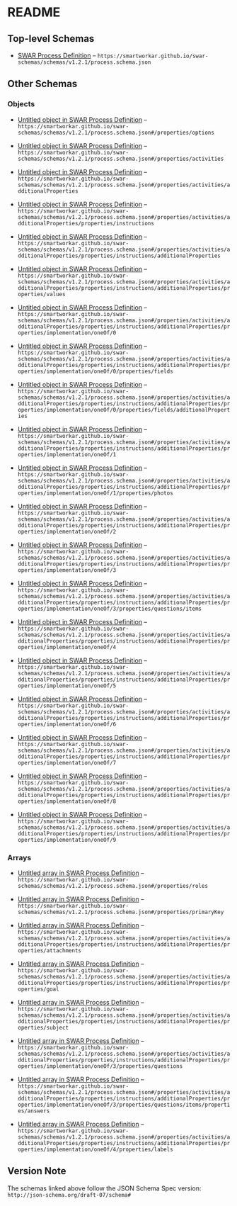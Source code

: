 # README

## Top-level Schemas

* [SWAR Process Definition](./process.md "SWAR Version 1") – `https://smartworkar.github.io/swar-schemas/schemas/v1.2.1/process.schema.json`

## Other Schemas

### Objects

* [Untitled object in SWAR Process Definition](./process-properties-options.md "Additional ad hoc properties") – `https://smartworkar.github.io/swar-schemas/schemas/v1.2.1/process.schema.json#/properties/options`

* [Untitled object in SWAR Process Definition](./process-properties-activities.md "The activities of the process") – `https://smartworkar.github.io/swar-schemas/schemas/v1.2.1/process.schema.json#/properties/activities`

* [Untitled object in SWAR Process Definition](./process-properties-activities-additionalproperties.md) – `https://smartworkar.github.io/swar-schemas/schemas/v1.2.1/process.schema.json#/properties/activities/additionalProperties`

* [Untitled object in SWAR Process Definition](./process-properties-activities-additionalproperties-properties-instructions.md "In SWAR 1") – `https://smartworkar.github.io/swar-schemas/schemas/v1.2.1/process.schema.json#/properties/activities/additionalProperties/properties/instructions`

* [Untitled object in SWAR Process Definition](./process-properties-activities-additionalproperties-properties-instructions-additionalproperties.md) – `https://smartworkar.github.io/swar-schemas/schemas/v1.2.1/process.schema.json#/properties/activities/additionalProperties/properties/instructions/additionalProperties`

* [Untitled object in SWAR Process Definition](./process-properties-activities-additionalproperties-properties-instructions-additionalproperties-properties-values.md) – `https://smartworkar.github.io/swar-schemas/schemas/v1.2.1/process.schema.json#/properties/activities/additionalProperties/properties/instructions/additionalProperties/properties/values`

* [Untitled object in SWAR Process Definition](./process-properties-activities-additionalproperties-properties-instructions-additionalproperties-properties-implementation-oneof-0.md) – `https://smartworkar.github.io/swar-schemas/schemas/v1.2.1/process.schema.json#/properties/activities/additionalProperties/properties/instructions/additionalProperties/properties/implementation/oneOf/0`

* [Untitled object in SWAR Process Definition](./process-properties-activities-additionalproperties-properties-instructions-additionalproperties-properties-implementation-oneof-0-properties-fields.md) – `https://smartworkar.github.io/swar-schemas/schemas/v1.2.1/process.schema.json#/properties/activities/additionalProperties/properties/instructions/additionalProperties/properties/implementation/oneOf/0/properties/fields`

* [Untitled object in SWAR Process Definition](./process-properties-activities-additionalproperties-properties-instructions-additionalproperties-properties-implementation-oneof-0-properties-fields-additionalproperties.md) – `https://smartworkar.github.io/swar-schemas/schemas/v1.2.1/process.schema.json#/properties/activities/additionalProperties/properties/instructions/additionalProperties/properties/implementation/oneOf/0/properties/fields/additionalProperties`

* [Untitled object in SWAR Process Definition](./process-properties-activities-additionalproperties-properties-instructions-additionalproperties-properties-implementation-oneof-1.md) – `https://smartworkar.github.io/swar-schemas/schemas/v1.2.1/process.schema.json#/properties/activities/additionalProperties/properties/instructions/additionalProperties/properties/implementation/oneOf/1`

* [Untitled object in SWAR Process Definition](./process-properties-activities-additionalproperties-properties-instructions-additionalproperties-properties-implementation-oneof-1-properties-photos.md) – `https://smartworkar.github.io/swar-schemas/schemas/v1.2.1/process.schema.json#/properties/activities/additionalProperties/properties/instructions/additionalProperties/properties/implementation/oneOf/1/properties/photos`

* [Untitled object in SWAR Process Definition](./process-properties-activities-additionalproperties-properties-instructions-additionalproperties-properties-implementation-oneof-2.md) – `https://smartworkar.github.io/swar-schemas/schemas/v1.2.1/process.schema.json#/properties/activities/additionalProperties/properties/instructions/additionalProperties/properties/implementation/oneOf/2`

* [Untitled object in SWAR Process Definition](./process-properties-activities-additionalproperties-properties-instructions-additionalproperties-properties-implementation-oneof-3.md) – `https://smartworkar.github.io/swar-schemas/schemas/v1.2.1/process.schema.json#/properties/activities/additionalProperties/properties/instructions/additionalProperties/properties/implementation/oneOf/3`

* [Untitled object in SWAR Process Definition](./process-properties-activities-additionalproperties-properties-instructions-additionalproperties-properties-implementation-oneof-3-properties-questions-items.md) – `https://smartworkar.github.io/swar-schemas/schemas/v1.2.1/process.schema.json#/properties/activities/additionalProperties/properties/instructions/additionalProperties/properties/implementation/oneOf/3/properties/questions/items`

* [Untitled object in SWAR Process Definition](./process-properties-activities-additionalproperties-properties-instructions-additionalproperties-properties-implementation-oneof-4.md) – `https://smartworkar.github.io/swar-schemas/schemas/v1.2.1/process.schema.json#/properties/activities/additionalProperties/properties/instructions/additionalProperties/properties/implementation/oneOf/4`

* [Untitled object in SWAR Process Definition](./process-properties-activities-additionalproperties-properties-instructions-additionalproperties-properties-implementation-oneof-5.md) – `https://smartworkar.github.io/swar-schemas/schemas/v1.2.1/process.schema.json#/properties/activities/additionalProperties/properties/instructions/additionalProperties/properties/implementation/oneOf/5`

* [Untitled object in SWAR Process Definition](./process-properties-activities-additionalproperties-properties-instructions-additionalproperties-properties-implementation-oneof-6.md) – `https://smartworkar.github.io/swar-schemas/schemas/v1.2.1/process.schema.json#/properties/activities/additionalProperties/properties/instructions/additionalProperties/properties/implementation/oneOf/6`

* [Untitled object in SWAR Process Definition](./process-properties-activities-additionalproperties-properties-instructions-additionalproperties-properties-implementation-oneof-7.md) – `https://smartworkar.github.io/swar-schemas/schemas/v1.2.1/process.schema.json#/properties/activities/additionalProperties/properties/instructions/additionalProperties/properties/implementation/oneOf/7`

* [Untitled object in SWAR Process Definition](./process-properties-activities-additionalproperties-properties-instructions-additionalproperties-properties-implementation-oneof-8.md) – `https://smartworkar.github.io/swar-schemas/schemas/v1.2.1/process.schema.json#/properties/activities/additionalProperties/properties/instructions/additionalProperties/properties/implementation/oneOf/8`

* [Untitled object in SWAR Process Definition](./process-properties-activities-additionalproperties-properties-instructions-additionalproperties-properties-implementation-oneof-9.md) – `https://smartworkar.github.io/swar-schemas/schemas/v1.2.1/process.schema.json#/properties/activities/additionalProperties/properties/instructions/additionalProperties/properties/implementation/oneOf/9`

### Arrays

* [Untitled array in SWAR Process Definition](./process-properties-roles.md "Define which users categories can do the protocol and see its results") – `https://smartworkar.github.io/swar-schemas/schemas/v1.2.1/process.schema.json#/properties/roles`

* [Untitled array in SWAR Process Definition](./process-properties-primarykey.md "Define with input parameter fields are considered a primary key of a process instance") – `https://smartworkar.github.io/swar-schemas/schemas/v1.2.1/process.schema.json#/properties/primaryKey`

* [Untitled array in SWAR Process Definition](./process-properties-activities-additionalproperties-properties-instructions-additionalproperties-properties-attachments.md "Documents attached to the current instruction, to be used as support documentation") – `https://smartworkar.github.io/swar-schemas/schemas/v1.2.1/process.schema.json#/properties/activities/additionalProperties/properties/instructions/additionalProperties/properties/attachments`

* [Untitled array in SWAR Process Definition](./process-properties-activities-additionalproperties-properties-instructions-additionalproperties-properties-goal.md) – `https://smartworkar.github.io/swar-schemas/schemas/v1.2.1/process.schema.json#/properties/activities/additionalProperties/properties/instructions/additionalProperties/properties/goal`

* [Untitled array in SWAR Process Definition](./process-properties-activities-additionalproperties-properties-instructions-additionalproperties-properties-subject.md) – `https://smartworkar.github.io/swar-schemas/schemas/v1.2.1/process.schema.json#/properties/activities/additionalProperties/properties/instructions/additionalProperties/properties/subject`

* [Untitled array in SWAR Process Definition](./process-properties-activities-additionalproperties-properties-instructions-additionalproperties-properties-implementation-oneof-3-properties-questions.md) – `https://smartworkar.github.io/swar-schemas/schemas/v1.2.1/process.schema.json#/properties/activities/additionalProperties/properties/instructions/additionalProperties/properties/implementation/oneOf/3/properties/questions`

* [Untitled array in SWAR Process Definition](./process-properties-activities-additionalproperties-properties-instructions-additionalproperties-properties-implementation-oneof-3-properties-questions-items-properties-answers.md) – `https://smartworkar.github.io/swar-schemas/schemas/v1.2.1/process.schema.json#/properties/activities/additionalProperties/properties/instructions/additionalProperties/properties/implementation/oneOf/3/properties/questions/items/properties/answers`

* [Untitled array in SWAR Process Definition](./process-properties-activities-additionalproperties-properties-instructions-additionalproperties-properties-implementation-oneof-4-properties-labels.md) – `https://smartworkar.github.io/swar-schemas/schemas/v1.2.1/process.schema.json#/properties/activities/additionalProperties/properties/instructions/additionalProperties/properties/implementation/oneOf/4/properties/labels`

## Version Note

The schemas linked above follow the JSON Schema Spec version: `http://json-schema.org/draft-07/schema#`
